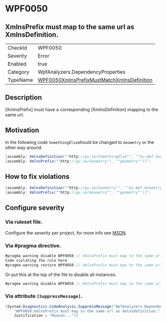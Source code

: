 # WPF0050
## XmlnsPrefix must map to the same url as XmlnsDefinition.

<!-- start generated table -->
<table>
<tr>
  <td>CheckId</td>
  <td>WPF0050</td>
</tr>
<tr>
  <td>Severity</td>
  <td>Error</td>
</tr>
<tr>
  <td>Enabled</td>
  <td>true</td>
</tr>
<tr>
  <td>Category</td>
  <td>WpfAnalyzers.DependencyProperties</td>
</tr>
<tr>
  <td>TypeName</td>
  <td><a href="https://github.com/DotNetAnalyzers/WpfAnalyzers/blob/master/WpfAnalyzers.Analyzers/DependencyProperties/WPF0050XmlnsPrefixMustMatchXmlnsDefinition.cs">WPF0050XmlnsPrefixMustMatchXmlnsDefinition</a></td>
</tr>
</table>
<!-- end generated table -->

## Description

[XmlnsPrefix] must have a corresponding [XmlnsDefinition] mapping to the same url.

## Motivation

In the following code `SomethingElse`should be changed to `Geometry` or the other way around.

```C#
[assembly: XmlnsDefinition(""http://gu.se/SomethingElse"", ""Gu.Wpf.Geometry"")]
[assembly: XmlnsPrefix(""http://gu.se/Geometry"", ""geometry"")]";
```

## How to fix violations

```C#
[assembly: XmlnsDefinition(""http://gu.se/Geometry"", ""Gu.Wpf.Geometry"")]
[assembly: XmlnsPrefix(""http://gu.se/Geometry"", ""geometry"")]";
```

<!-- start generated config severity -->
## Configure severity

### Via ruleset file.

Configure the severity per project, for more info see [MSDN](https://msdn.microsoft.com/en-us/library/dd264949.aspx).

### Via #pragma directive.
```C#
#pragma warning disable WPF0050 // XmlnsPrefix must map to the same url as XmlnsDefinition.
Code violating the rule here
#pragma warning restore WPF0050 // XmlnsPrefix must map to the same url as XmlnsDefinition.
```

Or put this at the top of the file to disable all instances.
```C#
#pragma warning disable WPF0050 // XmlnsPrefix must map to the same url as XmlnsDefinition.
```

### Via attribute `[SuppressMessage]`.

```C#
[System.Diagnostics.CodeAnalysis.SuppressMessage("WpfAnalyzers.DependencyProperties", 
    "WPF0050:XmlnsPrefix must map to the same url as XmlnsDefinition.", 
    Justification = "Reason...")]
```
<!-- end generated config severity -->